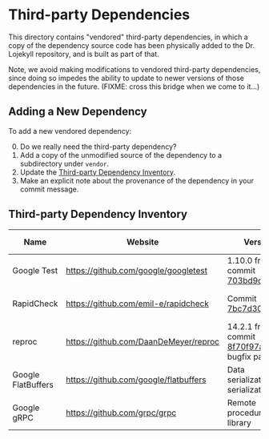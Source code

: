 # Third-party Dependencies

This directory contains "vendored" third-party dependencies, in which a
copy of the dependency source code has been physically added to the Dr.
Lojekyll repository, and is built as part of that.

Note, we avoid making modifications to vendored third-party
dependencies, since doing so impedes the ability to update to newer
versions of those dependencies in the future.  (FIXME: cross this bridge
when we come to it...)

## Adding a New Dependency

To add a new vendored dependency:

0. Do we really need the third-party dependency?
1. Add a copy of the unmodified source of the dependency to a subdirectory under `vendor`.
2. Update the [Third-party Dependency Inventory](#Third-party_Dependency_Inventory).
3. Make an explicit note about the provenance of the dependency in your commit message.

## Third-party Dependency Inventory

| Name          | Website                               | Version                                                                                                                                   | Release Date     | License      | Purpose                   |
| ----          | -------                               | -------                                                                                                                                   | ------------     | -------      | -------                   |
| Google Test   | https://github.com/google/googletest  | 1.10.0 from commit [703bd9ca](https://github.com/google/googletest/commit/703bd9caab50b139428cea1aaff9974ebee5742e)                       | October 3, 2019  | BSD 3-Clause | Unit Testing              |
| RapidCheck    | https://github.com/emil-e/rapidcheck  | Commit [7bc7d302](https://github.com/emil-e/rapidcheck/commit/7bc7d302191a4f3d0bf005692677126136e02f60)                                   | May 4, 2020      | BSD 2-Clause | Property-based Testing    |
| reproc        | https://github.com/DaanDeMeyer/reproc | 14.2.1 from commit [8f70f97a](https://github.com/DaanDeMeyer/reproc/commit/8f70f97af263dd3f41bdc07f6f04e92436b1b55a), with bugfix patches | November 8, 2020 | MIT License  | Working with subprocesses |
| Google FlatBuffers | https://github.com/google/flatbuffers | Data serialization/de-serialization | 2.0.0 |
| Google gRPC | https://github.com/grpc/grpc | Remote procedure call library | 1.40.0 |
